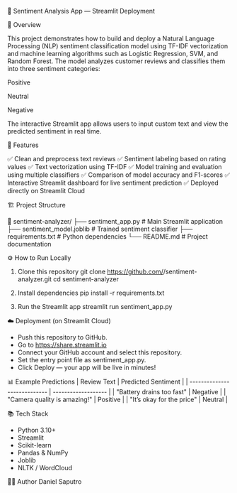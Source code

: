 🧠 Sentiment Analysis App — Streamlit Deployment


📘 Overview

This project demonstrates how to build and deploy a Natural Language Processing (NLP) sentiment classification model using TF-IDF vectorization and machine learning algorithms such as Logistic Regression, SVM, and Random Forest.
The model analyzes customer reviews and classifies them into three sentiment categories:

Positive

Neutral

Negative

The interactive Streamlit app allows users to input custom text and view the predicted sentiment in real time.


🧩 Features

✅ Clean and preprocess text reviews
✅ Sentiment labeling based on rating values
✅ Text vectorization using TF-IDF
✅ Model training and evaluation using multiple classifiers
✅ Comparison of model accuracy and F1-scores
✅ Interactive Streamlit dashboard for live sentiment prediction
✅ Deployed directly on Streamlit Cloud


🏗️ Project Structure

📁 sentiment-analyzer/
├── sentiment_app.py          # Main Streamlit application
├── sentiment_model.joblib    # Trained sentiment classifier
├── requirements.txt          # Python dependencies
└── README.md                 # Project documentation


⚙️ How to Run Locally

1. Clone this repository
    git clone https://github.com/<your-username>/sentiment-analyzer.git
    cd sentiment-analyzer

2. Install dependencies
    pip install -r requirements.txt

3. Run the Streamlit app
    streamlit run sentiment_app.py


☁️ Deployment (on Streamlit Cloud)

- Push this repository to GitHub.
- Go to https://share.streamlit.io
- Connect your GitHub account and select this repository.
- Set the entry point file as sentiment_app.py.
- Click Deploy — your app will be live in minutes!

📊 Example Predictions
| Review Text                  | Predicted Sentiment |
| ---------------------------- | ------------------- |
| "Battery drains too fast"    | Negative            |
| "Camera quality is amazing!" | Positive            |
| "It’s okay for the price"    | Neutral             |


📚 Tech Stack

- Python 3.10+
- Streamlit
- Scikit-learn
- Pandas & NumPy
- Joblib
- NLTK / WordCloud


👨‍💻 Author
Daniel Saputro